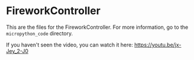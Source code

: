 # FireworkController
This are the files for the FireworkController. For more information, go to the `micropython_code` directory.

If you haven't seen the video, you can watch it here:
https://youtu.be/jx-Jey_2-J0